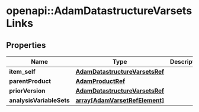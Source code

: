 # openapi::AdamDatastructureVarsetsLinks


## Properties
Name | Type | Description | Notes
------------ | ------------- | ------------- | -------------
**item_self** | [**AdamDatastructureVarsetsRef**](AdamDatastructureVarsetsRef.md) |  | [optional] 
**parentProduct** | [**AdamProductRef**](AdamProductRef.md) |  | [optional] 
**priorVersion** | [**AdamDatastructureVarsetsRef**](AdamDatastructureVarsetsRef.md) |  | [optional] 
**analysisVariableSets** | [**array[AdamVarsetRefElement]**](AdamVarsetRefElement.md) |  | [optional] 


